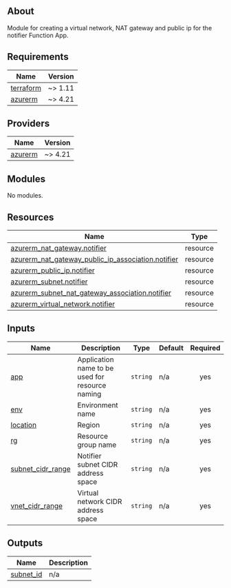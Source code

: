 <!-- BEGIN_TF_DOCS -->


## About

Module for creating a virtual network, NAT gateway and public ip for the notifier Function App.

## Requirements

| Name | Version |
|------|---------|
| <a name="requirement_terraform"></a> [terraform](#requirement\_terraform) | ~> 1.11 |
| <a name="requirement_azurerm"></a> [azurerm](#requirement\_azurerm) | ~> 4.21 |

## Providers

| Name | Version |
|------|---------|
| <a name="provider_azurerm"></a> [azurerm](#provider\_azurerm) | ~> 4.21 |

## Modules

No modules.

## Resources

| Name | Type |
|------|------|
| [azurerm_nat_gateway.notifier](https://registry.terraform.io/providers/hashicorp/azurerm/latest/docs/resources/nat_gateway) | resource |
| [azurerm_nat_gateway_public_ip_association.notifier](https://registry.terraform.io/providers/hashicorp/azurerm/latest/docs/resources/nat_gateway_public_ip_association) | resource |
| [azurerm_public_ip.notifier](https://registry.terraform.io/providers/hashicorp/azurerm/latest/docs/resources/public_ip) | resource |
| [azurerm_subnet.notifier](https://registry.terraform.io/providers/hashicorp/azurerm/latest/docs/resources/subnet) | resource |
| [azurerm_subnet_nat_gateway_association.notifier](https://registry.terraform.io/providers/hashicorp/azurerm/latest/docs/resources/subnet_nat_gateway_association) | resource |
| [azurerm_virtual_network.notifier](https://registry.terraform.io/providers/hashicorp/azurerm/latest/docs/resources/virtual_network) | resource |

## Inputs

| Name | Description | Type | Default | Required |
|------|-------------|------|---------|:--------:|
| <a name="input_app"></a> [app](#input\_app) | Application name to be used for resource naming | `string` | n/a | yes |
| <a name="input_env"></a> [env](#input\_env) | Environment name | `string` | n/a | yes |
| <a name="input_location"></a> [location](#input\_location) | Region | `string` | n/a | yes |
| <a name="input_rg"></a> [rg](#input\_rg) | Resource group name | `string` | n/a | yes |
| <a name="input_subnet_cidr_range"></a> [subnet\_cidr\_range](#input\_subnet\_cidr\_range) | Notifier subnet CIDR address space | `string` | n/a | yes |
| <a name="input_vnet_cidr_range"></a> [vnet\_cidr\_range](#input\_vnet\_cidr\_range) | Virtual network CIDR address space | `string` | n/a | yes |

## Outputs

| Name | Description |
|------|-------------|
| <a name="output_subnet_id"></a> [subnet\_id](#output\_subnet\_id) | n/a |

<!-- END_TF_DOCS -->